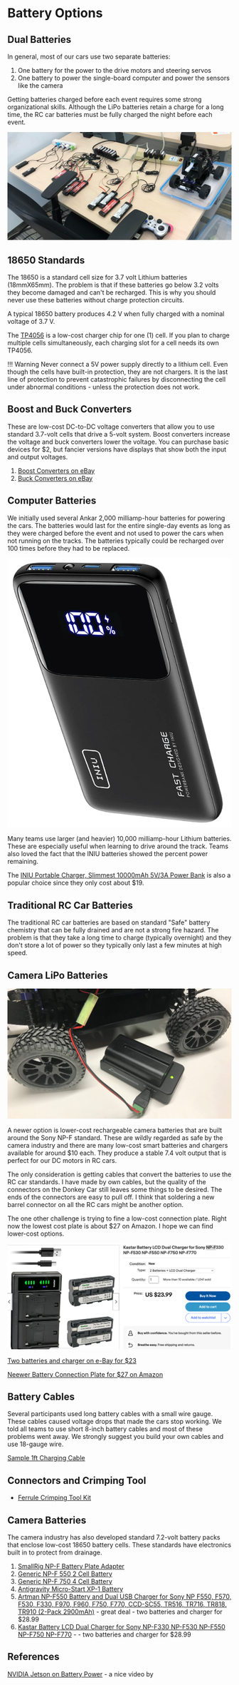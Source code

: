 # Battery Options

## Dual Batteries

In general, most of our cars use two separate batteries:

1. One battery for the power to the drive motors and steering servos
2. One battery to power the single-board computer and power the sensors like the camera

Getting batteries charged before each event requires some strong organizational skills.  Although the LiPo batteries retain a charge for a long time, the RC car batteries must be fully charged the
night before each event.

![](../img/battery-charging.png)

## 18650 Standards

The 18650 is a standard cell size for 3.7 volt Lithium batteries (18mmX65mm).  The problem
is that if these batteries go below 3.2 volts they become damaged and can't be recharged.
This is why you should never use these batteries without charge protection circuits.

A typical 18650 battery produces 4.2 V when fully charged with a nominal voltage of 3.7 V.

The [TP4056](https://www.amazon.com/dp/B01LHD9D7E) is a low-cost charger chip for one (1) cell. If you plan to charge multiple cells simultaneously, each charging slot for a cell needs its own TP4056.

!!! Warning
    Never connect a 5V power supply directly to a lithium cell. Even though the cells have built-in protection, they are not chargers. It is the last line of protection to prevent catastrophic failures by disconnecting the cell under abnormal conditions - unless the protection does not work.

## Boost and Buck Converters

These are low-cost DC-to-DC voltage converters that allow you to use standard 3.7-volt cells that drive a 5-volt system.  Boost converters increase the voltage and buck converters lower the voltage.  You can purchase basic devices for $2, but fancier versions have displays that show both the input and output voltages.

1. [Boost Converters on eBay](https://www.ebay.com/sch/i.html?_nkw=Boost+Converter)
2. [Buck Converters on eBay](https://www.ebay.com/sch/i.html?_nkw=buck+Converter&_sacat=0)

## Computer Batteries

We initially used several Ankar 2,000 milliamp-hour batteries for powering the
cars.  The batteries would last for the entire single-day events as long
as they were charged before the event and not used to power the
cars when not running on the tracks.  The batteries typically could be
recharged over 100 times before they had to be replaced.

![INIU 10,000 mah power pack with percent charge](../img/iniu-power-pack.png)

Many teams use larger (and heavier) 10,000 milliamp-hour Lithium batteries.  These
are especially useful when learning to drive around the track.  Teams also loved
the fact that the INIU batteries showed the percent power remaining.

The [INIU Portable Charger, Slimmest 10000mAh 5V/3A Power Bank](https://www.amazon.com/dp/B07CZDXDG8) is also a popular choice since they only cost about $19.

## Traditional RC Car Batteries

The traditional RC car batteries are based on standard "Safe" battery chemistry that can be fully drained and are not a strong fire hazard.  The problem is that they
take a long time to charge (typically overnight) and they don't store a lot of power so they typically only last a few minutes at high speed.

## Camera LiPo Batteries

![NP-F Battery on RC Car](../img/np-f-on-rc-car.png)

A newer option is lower-cost rechargeable camera batteries that are built around 
the Sony NP-F standard.  These are wildly regarded as safe by the camera industry
and there are many low-cost smart batteries and chargers available for around $10 each. They produce a stable 7.4 volt output that is perfect for our DC motors
in RC cars.

The only consideration is getting cables that convert the batteries to use the RC car standards.  I have made by own cables, but the quality of the connectors on the Donkey Car still leaves some things to be desired.  The ends of the connectors are easy to pull off.  I think that soldering a new barrel connector on all the RC cars
might be another option.

The one other challenge is trying to fine a low-cost connection plate.  Right now the lowest cost plate is about $27 on Amazon.  I hope we can find lower-cost options.

![NP-F Batteries on EBay](../img/np-f-batteries-ebay.png)

[Two batteries and charger on e-Bay for $23](https://www.ebay.com/itm/254450799703)

[Neewer Battery Connection Plate for $27 on Amazon](https://www.amazon.com/Mirrorless-Indicators-5-5x2-5mm-5-5x2-1mm-Compatible/dp/B0BRQGGVX4)

## Battery Cables

Several participants used long battery cables with a small wire gauge.  These cables caused voltage drops that made the cars stop working.  We told all teams to use short 8-inch battery cables and most of these problems went away.  We strongly suggest you build your own cables and use 18-gauge wire.

[Sample 1ft Charging Cable](https://www.amazon.com/Durable-Charging-Station-Compatible-Samsung/dp/B08PXWYKTB/ref=sr_1_3)

## Connectors and Crimping Tool

* [Ferrule Crimping Tool Kit](https://www.amazon.com/dp/B073TZ5BBG)

## Camera Batteries

The camera industry has also developed standard 7.2-volt battery packs that
enclose low-cost 18650 battery cells.  These standards have electronics built in
to protect from drainage.

1. [SmallRig NP-F Battery Plate Adapter](https://amzn.to/3MyHwCw)
1. [Generic NP-F 550 2 Cell Battery](https://amzn.to/3kgEsi5)
1. [Generic NP-F 750 4 Cell Battery](https://amzn.to/3vgePo4)
1. [Antigravity Micro-Start XP-1 Battery](https://amzn.to/3LwDbiQ)
2. [Artman NP-F550 Battery and Dual USB Charger for Sony NP F550, F570, F530, F330, F970, F960, F750, F770, CCD-SC55, TR516, TR716, TR818, TR910 (2-Pack 2900mAh)](https://www.amazon.com/Artman-Set-Compatible-CCD-SC55-TR940%EF%BC%882-Pack-Charger%EF%BC%89/dp/B07P7W2W1T/ref=psdc_281407) - great deal - two batteries and charger for $28.99
3. [Kastar Battery LCD Dual Charger for Sony NP-F330 NP-F530 NP-F550 NP-F750 NP-F770](https://www.ebay.com/itm/254450799703) - - two batteries and charger for $28.99


## References

[NVIDIA Jetson on Battery Power](https://www.youtube.com/watch?v=B4afWen1CsY) - a nice video by 
